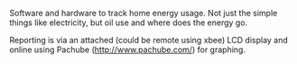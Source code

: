 Software and hardware to track home energy usage. Not just the simple things like electricity, but oil use and where does the  energy go.

Reporting is via an attached (could be remote using xbee) LCD display and online using Pachube (http://www.pachube.com/) for graphing.